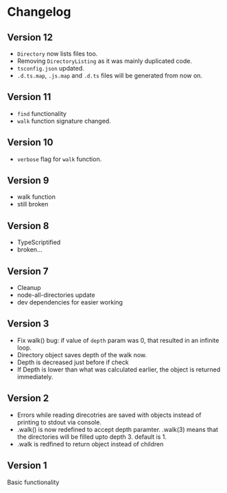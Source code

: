 # Changelog

## Version 12

- `Directory` now lists files too.
- Removing `DirectoryListing` as it was mainly duplicated code.
- `tsconfig.json` updated.
- `.d.ts.map`, `.js.map` and `.d.ts` files will be generated from now on.

## Version 11

- `find` functionality
- `walk` function signature changed.

## Version 10

- `verbose` flag for `walk` function.

## Version 9

- walk function
- still broken

## Version 8

- TypeScriptified
- broken...

## Version 7

- Cleanup
- node-all-directories update
- dev dependencies for easier working

## Version 3

- Fix walk() bug: if value of `depth` param was 0, that resulted in an infinite loop.
- Directory object saves depth of the walk now.
- Depth is decreased just before if check
- If Depth is lower than what was calculated earlier, the object is returned immediately.

## Version 2

- Errors while reading direcotries are saved with objects instead of printing to stdout via console.
- .walk() is now redefined to accept depth paramter. .walk(3) means that the directories will be filled upto depth 3.
  default is 1.
- .walk is redfined to return object instead of children

## Version 1

Basic functionality
